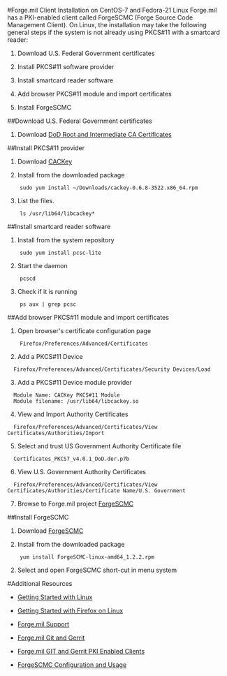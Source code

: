 #Forge.mil Client Installation on CentOS-7 and Fedora-21 Linux
Forge.mil has a PKI-enabled client called ForgeSCMC (Forge Source Code Management Client).  On Linux, the installation may take the following general steps if the system is not already using PKCS#11 with a smartcard reader:

  1) Download U.S. Federal Government certificates
  
  2) Install PKCS#11 software provider
  
  3) Install smartcard reader software
  
  4) Add browser PKCS#11 module and import certificates
  
  5) Install ForgeSCMC
  
##Download U.S. Federal Government certificates

  1) Download [DoD Root and Intermediate CA Certificates](http://iase.disa.mil/pki-pke/Documents/unclass-installroot_v3-16-1a.zip)

##Install PKCS#11 provider

  1) Download [CACKey](http://cackey.rkeene.org/fossil/wiki?name=Downloads)
  
  2) Install from the downloaded package
```  
    sudo yum install ~/Downloads/cackey-0.6.8-3522.x86_64.rpm
``` 
  3) List the files.
```
    ls /usr/lib64/libcackey*
```

##Install smartcard reader software

  1) Install from the system repository
```  
    sudo yum install pcsc-lite
```  
  2) Start the daemon
```
    pcscd
```
  3) Check if it is running 
```
    ps aux | grep pcsc
```
##Add browser PKCS#11 module and import certificates

  1) Open browser's certificate configuration page
```
    Firefox/Preferences/Advanced/Certificates
```
  2) Add a PKCS#11 Device
  ```
    Firefox/Preferences/Advanced/Certificates/Security Devices/Load
  ```
  3) Add a PKCS#11 Device module provider
  ```
    Module Name: CACKey PKCS#11 Module
    Module filename: /usr/lib64/libcackey.so
  ```
  4) View and Import Authority Certificates
  ```
    Firefox/Preferences/Advanced/Certificates/View Certificates/Authorities/Import
  ```
  5) Select and trust US Government Authority Certificate file
  ```
    Certificates_PKCS7_v4.0.1_DoD.der.p7b
  ```
  6) View U.S. Government Authority Certificates
  ```
    Firefox/Preferences/Advanced/Certificates/View Certificates/Authorities/Certificate Name/U.S. Government
  ```
  7) Browse to Forge.mil project [ForgeSCMC](https://software.forge.mil/sf/go/projects.git-gerrit/frs.forgescmc)
  
##Install ForgeSCMC
  
  1) Download [ForgeSCMC](https://software.forge.mil/sf/go/projects.git-gerrit/frs.forgescmc)
  
  2) Install from the downloaded package
```
    yum install ForgeSCMC-linux-amd64_1.2.2.rpm
```
  2) Select and open ForgeSCMC short-cut in menu system
  
#Additional Resources

  * [Getting Started with Linux](http://iase.disa.mil/pki-pke/getting_started/Pages/linux.aspx)
  
  * [Getting Started with Firefox on Linux](http://iase.disa.mil/pki-pke/getting_started/Pages/linux-firefox.aspx)
  
  * [Forge.mil Support](https://software.forge.mil/sf/projects/support)
  
  * [Forge.mil Git and Gerrit](https://software.forge.mil/sf/projects/git-gerrit)
  
  * [Forge.mil GIT and Gerrit PKI Enabled Clients](https://software.forge.mil/sf/go/page3501)
  
  * [ForgeSCMC Configuration and Usage](https://software.forge.mil/sf/go/doc82684)
  


